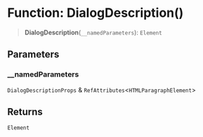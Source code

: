 # Function: DialogDescription()

> **DialogDescription**(`__namedParameters`): `Element`

## Parameters

### \_\_namedParameters

`DialogDescriptionProps` & `RefAttributes`\<`HTMLParagraphElement`\>

## Returns

`Element`
